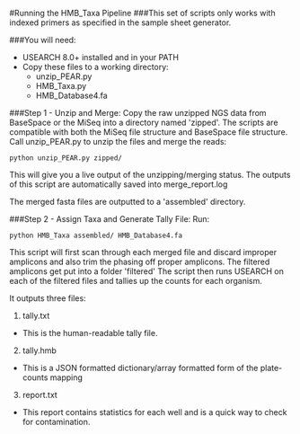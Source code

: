 #Running the HMB_Taxa Pipeline
###This set of scripts only works with indexed primers as specified in the sample sheet generator.


###You will need:
* USEARCH 8.0+ installed and in your PATH
* Copy these files to a working directory:
  * unzip_PEAR.py
  * HMB_Taxa.py
  * HMB_Database4.fa


###Step 1 - Unzip and Merge:
Copy the raw unzipped NGS data from BaseSpace or the MiSeq into a directory named 'zipped'. The scripts are compatible with both the MiSeq file structure and BaseSpace file structure.
Call unzip_PEAR.py to unzip the files and merge the reads:
```
python unzip_PEAR.py zipped/
```
This will give you a live output of the unzipping/merging status. The outputs of this script are automatically saved into merge_report.log

The merged fasta files are outputted to a 'assembled' directory.


###Step 2 - Assign Taxa and Generate Tally File:
Run:
```
python HMB_Taxa assembled/ HMB_Database4.fa
```

This script will first scan through each merged file and discard improper amplicons and also trim the phasing off proper amplicons. The filtered amplicons get put into a folder 'filtered'
The script then runs USEARCH on each of the filtered files and tallies up the counts for each organism.

It outputs three files:

1. tally.txt
  * This is the human-readable tally file.
2. tally.hmb
  * This is a JSON formatted dictionary/array formatted form of the plate-counts mapping
3. report.txt
  * This report contains statistics for each well and is a quick way to check for contamination.
